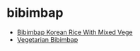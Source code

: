 # bibimbap

 * [Bibimbap Korean Rice With Mixed Vege](../../index/b/bibimbap-korean-rice-with-mixed-vege.json)
 * [Vegetarian Bibimbap](../../index/v/vegetarian-bibimbap.json)
